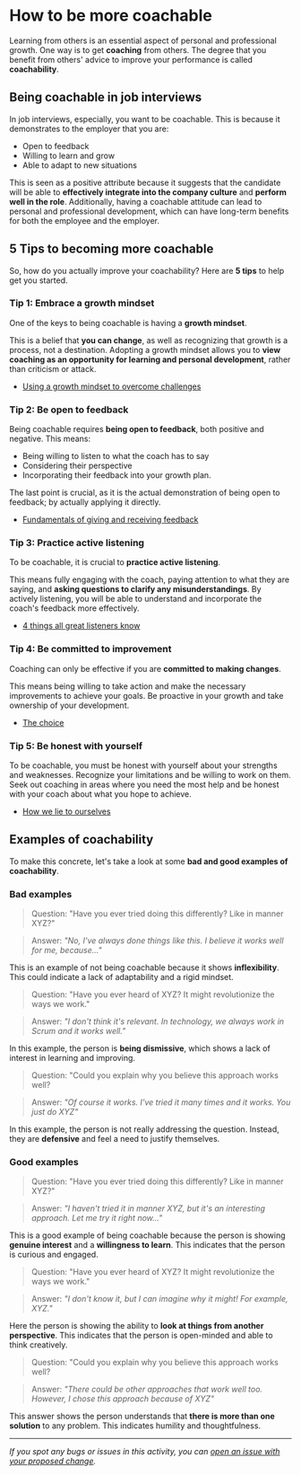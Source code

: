 # **How to be more coachable**

Learning from others is an essential aspect of personal and professional growth. One way is to get **coaching** from others. The degree that you benefit from others' advice to improve your performance is called **coachability**.

## Being coachable in job interviews

In job interviews, especially, you want to be coachable. This is because it demonstrates to the employer that you are:

- Open to feedback
- Willing to learn and grow
- Able to adapt to new situations

This is seen as a positive attribute because it suggests that the candidate will be able to **effectively integrate into the company culture** and **perform well in the role**. Additionally, having a coachable attitude can lead to personal and professional development, which can have long-term benefits for both the employee and the employer.

## 5 Tips to becoming more coachable

So, how do you actually improve your coachability? Here are **5 tips** to help get you started.

### Tip 1: Embrace a growth mindset

One of the keys to being coachable is having a **growth mindset**.

This is a belief that **you can change**, as well as recognizing that growth is a process, not a destination. Adopting a growth mindset allows you to **view coaching as an opportunity for learning and personal development**, rather than criticism or attack.

- [Using a growth mindset to overcome challenges](https://github.com/microverseinc/curriculum-professional-skills/blob/main/soft-skills/using-a-growth-mindset-to-overcome-challenges.md)

### Tip 2: Be open to feedback

Being coachable requires **being open to feedback**, both positive and negative. This means:

- Being willing to listen to what the coach has to say
- Considering their perspective
- Incorporating their feedback into your growth plan.

The last point is crucial, as it is the actual demonstration of being open to feedback; by actually applying it directly.

- [Fundamentals of giving and receiving feedback](https://github.com/microverseinc/curriculum-professional-skills/blob/main/soft-skills/fundamentals-of-giving-and-receiving-feedback.md)

### Tip 3: Practice active listening

To be coachable, it is crucial to **practice active listening**.

This means fully engaging with the coach, paying attention to what they are saying, and **asking questions to clarify any misunderstandings**. By actively listening, you will be able to understand and incorporate the coach's feedback more effectively.

- [4 things all great listeners know](https://www.youtube.com/watch?v=i3ku5nx4tMU)

### Tip 4: Be committed to improvement

Coaching can only be effective if you are **committed to making changes**.

This means being willing to take action and make the necessary improvements to achieve your goals. Be proactive in your growth and take ownership of your development.

- [The choice](https://www.youtube.com/watch?v=_HEnohs6yYw)

### Tip 5: Be honest with yourself

To be coachable, you must be honest with yourself about your strengths and weaknesses. Recognize your limitations and be willing to work on them. Seek out coaching in areas where you need the most help and be honest with your coach about what you hope to achieve.

- [How we lie to ourselves](https://www.youtube.com/watch?v=steu0fYGqhQ)

## Examples of coachability

To make this concrete, let's take a look at some **bad and good examples of coachability**.

### Bad examples

> Question: "Have you ever tried doing this differently? Like in manner XYZ?"

> Answer: _"No, I've always done things like this. I believe it works well for me, because..."_

This is an example of not being coachable because it shows **inflexibility**. This could indicate a lack of adaptability and a rigid mindset.

> Question: "Have you ever heard of XYZ? It might revolutionize the ways we work."

> Answer: _"I don't think it's relevant. In technology, we always work in Scrum and it works well."_

In this example, the person is **being dismissive**, which shows a lack of interest in learning and improving.

> Question: "Could you explain why you believe this approach works well?

> Answer: _"Of course it works. I've tried it many times and it works. You just do XYZ"_

In this example, the person is not really addressing the question. Instead, they are **defensive** and feel a need to justify themselves.

### Good examples

> Question: "Have you ever tried doing this differently? Like in manner XYZ?"

> Answer: _"I haven't tried it in manner XYZ, but it's an interesting approach. Let me try it right now..."_

This is a good example of being coachable because the person is showing **genuine interest** and a **willingness to learn**. This indicates that the person is curious and engaged.

> Question: "Have you ever heard of XYZ? It might revolutionize the ways we work."

> Answer: _"I don't know it, but I can imagine why it might! For example, XYZ."_

Here the person is showing the ability to **look at things from another perspective**. This indicates that the person is open-minded and able to think creatively.

> Question: "Could you explain why you believe this approach works well?

> Answer: _"There could be other approaches that work well too. However, I chose this approach because of XYZ"_

This answer shows the person understands that **there is more than one solution** to any problem. This indicates humility and thoughtfulness.

---

_If you spot any bugs or issues in this activity, you can [open an issue with your proposed change](https://github.com/microverseinc/curriculum-transversal-skills/blob/main/git-github/articles/open_issue.md)._
